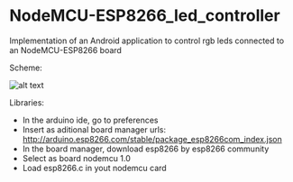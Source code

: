 # NodeMCU-ESP8266_led_controller

Implementation of an Android application to control rgb leds connected to an NodeMCU-ESP8266 board


Scheme:


![alt text](https://mechatronicsblog.com/wp-content/uploads/2019/03/LED_RGB_sketch.png)


Libraries: 

- In the arduino ide, go to preferences
- Insert as aditional board manager urls: http://arduino.esp8266.com/stable/package_esp8266com_index.json
- In the board manager, download esp8266 by esp8266 community
- Select as board nodemcu 1.0
- Load esp8266.c in yout nodemcu card

